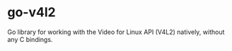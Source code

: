 # go-v4l2
Go library for working with the Video for Linux API (V4L2) natively, without any C bindings.
